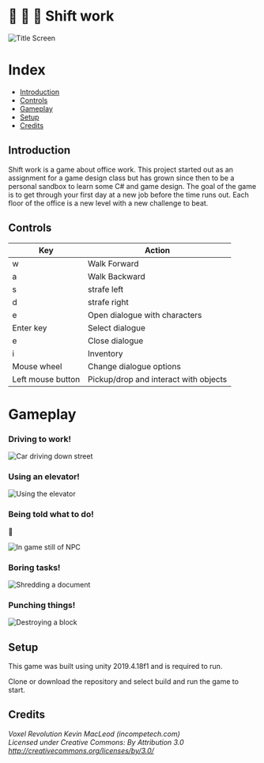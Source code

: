 # :office: :office: :office: Shift work
![Title Screen](/Pictures/Title.png)

# Index

* [Introduction](#introduction)
* [Controls](#Controls)
* [Gameplay](#Gameplay)
* [Setup](#Setup)
* [Credits](#Credits)



## Introduction
Shift work is a game about office work. This project started out as an assignment for a game design class but has grown since then to be a personal sandbox to learn some C# and game design. The goal of the game is to get through your first day at a new job before the time runs out. Each floor of the office is a new level with a new challenge to beat.

## Controls

Key | Action
------------ | -------------
w | Walk Forward
a | Walk Backward
s | strafe left
d | strafe right
e | Open dialogue with characters
Enter key | Select dialogue
e | Close dialogue
i | Inventory
Mouse wheel | Change dialogue options
Left mouse button | Pickup/drop and interact with objects

# Gameplay

### Driving to work!
![Car driving down street](/Pictures/car.gif)

### Using an elevator!
![Using the elevator](/Pictures/elevator.gif)

### Being told what to do!
:briefcase:

![In game still of NPC](/Pictures/NANCY.png)

### Boring tasks!
![Shredding a document](/Pictures/shred.gif)

### Punching things!
![Destroying a block](/Pictures/PUNCH.gif)

## Setup

This game was built using unity 2019.4.18f1 and is required to run.

Clone or download the repository and select build and run the game to start.


## Credits

*Voxel Revolution Kevin MacLeod (incompetech.com) <br>
Licensed under Creative Commons: By Attribution 3.0 <br>
http://creativecommons.org/licenses/by/3.0/*
